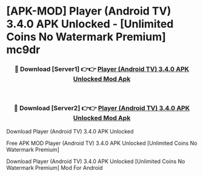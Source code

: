 # [APK-MOD] Player (Android TV) 3.4.0 APK Unlocked - [Unlimited Coins No Watermark Premium] mc9dr



<div align="center">
<h3>🔴 Download [Server1] 👉👉 <a href="https://momento.my/?title=Player_(Android_TV)_3.4.0_APK_Unlocked">Player (Android TV) 3.4.0 APK Unlocked Mod Apk</a></h3><br>

<h3>🔴 Download [Server2] 👉👉 <a href="https://momento.my/?title=Player_(Android_TV)_3.4.0_APK_Unlocked">Player (Android TV) 3.4.0 APK Unlocked Mod Apk</a></h3>
</div>



Download Player (Android TV) 3.4.0 APK Unlocked 

Free APK MOD Player (Android TV) 3.4.0 APK Unlocked [Unlimited Coins No Watermark Premium]

Download Player (Android TV) 3.4.0 APK Unlocked [Unlimited Coins No Watermark Premium] Mod For Android
